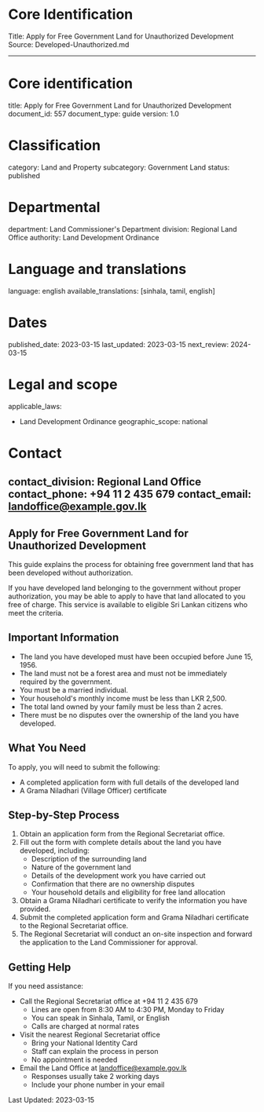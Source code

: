 # Core Identification
Title: Apply for Free Government Land for Unauthorized Development
Source: Developed-Unauthorized.md

---
# Core identification
title: Apply for Free Government Land for Unauthorized Development
document_id: 557
document_type: guide
version: 1.0

# Classification
category: Land and Property
subcategory: Government Land
status: published

# Departmental
department: Land Commissioner's Department
division: Regional Land Office
authority: Land Development Ordinance

# Language and translations
language: english
available_translations: [sinhala, tamil, english]

# Dates
published_date: 2023-03-15
last_updated: 2023-03-15
next_review: 2024-03-15

# Legal and scope
applicable_laws:
 - Land Development Ordinance
geographic_scope: national

# Contact
contact_division: Regional Land Office
contact_phone: +94 11 2 435 679
contact_email: landoffice@example.gov.lk
---

## Apply for Free Government Land for Unauthorized Development

This guide explains the process for obtaining free government land that has been developed without authorization.

If you have developed land belonging to the government without proper authorization, you may be able to apply to have that land allocated to you free of charge. This service is available to eligible Sri Lankan citizens who meet the criteria.

## Important Information

- The land you have developed must have been occupied before June 15, 1956.
- The land must not be a forest area and must not be immediately required by the government.
- You must be a married individual.
- Your household's monthly income must be less than LKR 2,500.
- The total land owned by your family must be less than 2 acres.
- There must be no disputes over the ownership of the land you have developed.

## What You Need

To apply, you will need to submit the following:

- A completed application form with full details of the developed land
- A Grama Niladhari (Village Officer) certificate

## Step-by-Step Process

1. Obtain an application form from the Regional Secretariat office.
2. Fill out the form with complete details about the land you have developed, including:
   - Description of the surrounding land
   - Nature of the government land
   - Details of the development work you have carried out
   - Confirmation that there are no ownership disputes
   - Your household details and eligibility for free land allocation
3. Obtain a Grama Niladhari certificate to verify the information you have provided.
4. Submit the completed application form and Grama Niladhari certificate to the Regional Secretariat office.
5. The Regional Secretariat will conduct an on-site inspection and forward the application to the Land Commissioner for approval.

## Getting Help

If you need assistance:

- Call the Regional Secretariat office at +94 11 2 435 679
  - Lines are open from 8:30 AM to 4:30 PM, Monday to Friday
  - You can speak in Sinhala, Tamil, or English
  - Calls are charged at normal rates
- Visit the nearest Regional Secretariat office
  - Bring your National Identity Card
  - Staff can explain the process in person
  - No appointment is needed
- Email the Land Office at landoffice@example.gov.lk
  - Responses usually take 2 working days
  - Include your phone number in your email

Last Updated: 2023-03-15